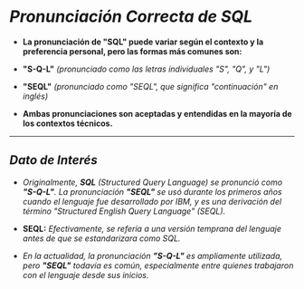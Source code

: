 <!-- Autor: Daniel Benjamin Perez Morales -->
<!-- GitHub: https://github.com/D4nitrix13 -->
<!-- Correo electrónico: danielperezdev@proton.me -->
# ***Pronunciación Correcta de SQL***

- **La pronunciación de "SQL" puede variar según el contexto y la preferencia personal, pero las formas más comunes son:**

- **"S-Q-L"** *(pronunciado como las letras individuales "S", "Q", y "L")*
- **"SEQL"** *(pronunciado como "SEQL", que significa "continuación" en inglés)*

- **Ambas pronunciaciones son aceptadas y entendidas en la mayoría de los contextos técnicos.**

---

## ***Dato de Interés***

- *Originalmente, **SQL** (Structured Query Language) se pronunció como **"S-Q-L"**. La pronunciación **"SEQL"** se usó durante los primeros años cuando el lenguaje fue desarrollado por IBM, y es una derivación del término "Structured English Query Language" (SEQL).*

- **SEQL:** *Efectivamente, se refería a una versión temprana del lenguaje antes de que se estandarizara como SQL.*

- *En la actualidad, la pronunciación **"S-Q-L"** es ampliamente utilizada, pero **"SEQL"** todavía es común, especialmente entre quienes trabajaron con el lenguaje desde sus inicios.*
